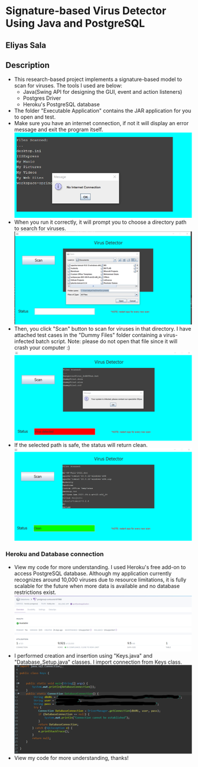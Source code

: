 # Signature-based Virus Detector Using Java and PostgreSQL
## Eliyas Sala

## Description
* This research-based project implements a signature-based model to scan for viruses. The tools I used are below:
    * Java(Swing API for designing the GUI, event and action listeners)
    * Postgres Driver 
    * Heroku's PostgreSQL database
* The folder "Executable Application" contains the JAR application for you to open and test. 
* Make sure you have an internet connection, if not it will display an error message and exit the program itself.
![](Screenshots/Screenshot0.png)
* When you run it correctly, it will prompt you to choose a directory path to search for viruses. 
![](Screenshots/Screenshot1.png)
* Then, you click "Scan" button to scan for viruses in that directory. I have attached test cases in the "Dummy Files" folder containing a virus-infected batch script. Note: please do not open that file since it will crash your computer :)
![](Screenshots/Screenshot2.png)
* If the selected path is safe, the status will return clean.
![](Screenshots/Screenshot3.png)
### Heroku and Database connection
* View my code for more understanding. I used Heroku's free  add-on to access PostgreSQL database. Although my application currently recognizes around 10,000 viruses due to resource limitations, it is fully scalable for the future when more data is available and no database restrictions exist.
![](Screenshots/Screenshot5.png)
* I performed creation and insertion using "Keys.java" and "Database_Setup.java" classes. I import connection from Keys class. 
 ![](Screenshots/Screenshot4.png)
 * View my code for more understanding, thanks!

